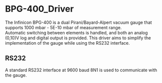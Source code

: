 # BPG-400_Driver
The Infinicon BPG-400 is a dual Pirani/Bayard-Alpert vacuum gauge that supports 1000 mbar - 5E-10 mbar of measurement range.  
Automatic switching between elements is handled, and both an analog (0,10)V log and digital output is provided. This driver aims to simplify the implementation of the gauge while using the RS232 interface.  
  
## RS232
A standard RS232 interface at 9600 baud 8N1 is used to communicate with the gauge.